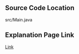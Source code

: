 ## Source Code Location

src/Main.java

## Explanation Page Link

[Link](https://lunareclipse000.wordpress.com/2023/12/18/1546/)